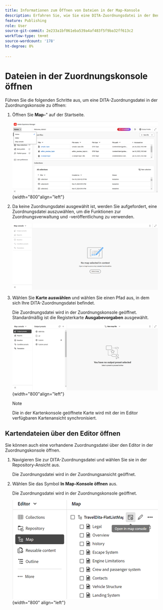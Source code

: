 ```yaml
---
title: Informationen zum Öffnen von Dateien in der Map-Konsole
description: Erfahren Sie, wie Sie eine DITA-Zuordnungsdatei in der Benutzeroberfläche der Zuordnungskonsole von Adobe Experience Manager Guides öffnen.
feature: Publishing
role: User
source-git-commit: 2e233a1bf061eba539a4af483f5f9ba32ff613c2
workflow-type: tm+mt
source-wordcount: '178'
ht-degree: 0%

---
```


# Dateien in der Zuordnungskonsole öffnen

Führen Sie die folgenden Schritte aus, um eine DITA-Zuordnungsdatei in der Zuordnungskonsole zu öffnen:

1. Öffnen Sie **Map-**&quot; auf der Startseite.

   ![Neue ](images/map-console-home-page.png){width="800"align="left"}

2. Da keine Zuordnungsdatei ausgewählt ist, werden Sie aufgefordert, eine Zuordnungsdatei auszuwählen, um die Funktionen zur Zuordnungsverwaltung und -veröffentlichung zu verwenden.

   ![Neu](images/empty-screen-map-console.png)

3. Wählen Sie **Karte auswählen** und wählen Sie einen Pfad aus, in dem sich Ihre DITA-Zuordnungsdatei befindet.

   Die Zuordnungsdatei wird in der Zuordnungskonsole geöffnet. Standardmäßig ist die Registerkarte **Ausgabevorgaben** ausgewählt.

   ![Neu](images/map-console-screen.png){width="800"align="left"}

   >[!NOTE]
   >
   >  Die in der Kartenkonsole geöffnete Karte wird mit der im Editor verfügbaren Kartenansicht synchronisiert.

## Kartendateien über den Editor öffnen

Sie können auch eine vorhandene Zuordnungsdatei über den Editor in der Zuordnungskonsole öffnen.

1. Navigieren Sie zur DITA-Zuordnungsdatei und wählen Sie sie in der Repository-Ansicht aus.

   Die Zuordnungsdatei wird in der Zuordnungsansicht geöffnet.

2. Wählen Sie das Symbol **In Map-Konsole öffnen** aus.

   Die Zuordnungsdatei wird in der Zuordnungskonsole geöffnet.

   ![Neue ](images/map-console.png){width="800" align="left"}





